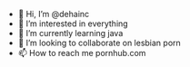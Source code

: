 - 👋 Hi, I’m @dehainc
- 👀 I’m interested in everything
- 🌱 I’m currently learning java
- 💞️ I’m looking to collaborate on lesbian porn
- 📫 How to reach me pornhub.com

<!---
dehainc/dehainc is a ✨ special ✨ repository because its `README.md` (this file) appears on your GitHub profile.
You can click the Preview link to take a look at your changes.
--->
